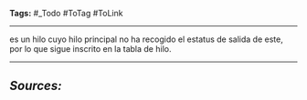 **Tags:** #_Todo
#ToTag #ToLink 
- - -
es un hilo cuyo hilo principal no ha recogido el estatus de salida de este, por lo que sigue inscrito en la tabla de hilo.
- - - 
## ***Sources:***